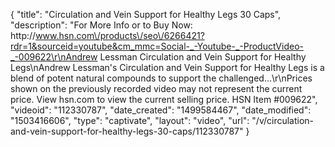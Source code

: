 {
    "title": "Circulation and Vein Support for Healthy Legs  30 Caps",
    "description": "For More Info or to Buy Now: http:\/\/www.hsn.com\/products\/seo\/6266421?rdr=1&sourceid=youtube&cm_mmc=Social-_-Youtube-_-ProductVideo-_-009622\r\nAndrew Lessman Circulation and Vein Support for Healthy Legs\nAndrew Lessman's Circulation and Vein Support for Healthy Legs is a blend of potent natural compounds to support the challenged...\r\nPrices shown on the previously recorded video may not represent the current price.  View hsn.com to view the current selling price. HSN Item #009622",
    "videoid": "112330787",
    "date_created": "1499584467",
    "date_modified": "1503416606",
    "type": "captivate",
    "layout": "video",
    "url": "\/v\/circulation-and-vein-support-for-healthy-legs-30-caps\/112330787"
}